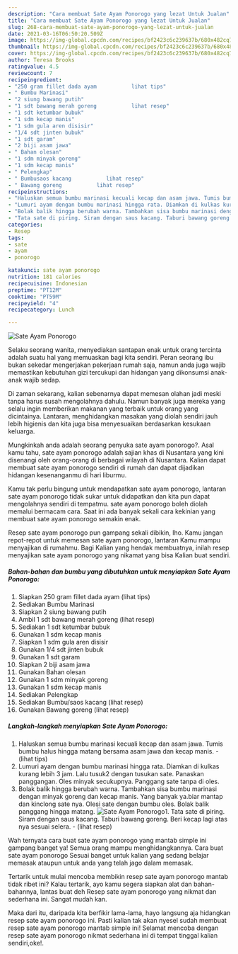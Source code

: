 ```yaml
---
description: "Cara membuat Sate Ayam Ponorogo yang lezat Untuk Jualan"
title: "Cara membuat Sate Ayam Ponorogo yang lezat Untuk Jualan"
slug: 268-cara-membuat-sate-ayam-ponorogo-yang-lezat-untuk-jualan
date: 2021-03-16T06:50:20.509Z
image: https://img-global.cpcdn.com/recipes/bf2423c6c239637b/680x482cq70/sate-ayam-ponorogo-foto-resep-utama.jpg
thumbnail: https://img-global.cpcdn.com/recipes/bf2423c6c239637b/680x482cq70/sate-ayam-ponorogo-foto-resep-utama.jpg
cover: https://img-global.cpcdn.com/recipes/bf2423c6c239637b/680x482cq70/sate-ayam-ponorogo-foto-resep-utama.jpg
author: Teresa Brooks
ratingvalue: 4.5
reviewcount: 7
recipeingredient:
- "250 gram fillet dada ayam           lihat tips"
- " Bumbu Marinasi"
- "2 siung bawang putih"
- "1 sdt bawang merah goreng           lihat resep"
- "1 sdt ketumbar bubuk"
- "1 sdm kecap manis"
- "1 sdm gula aren disisir"
- "1/4 sdt jinten bubuk"
- "1 sdt garam"
- "2 biji asam jawa"
- " Bahan olesan"
- "1 sdm minyak goreng"
- "1 sdm kecap manis"
- " Pelengkap"
- " Bumbusaos kacang           lihat resep"
- " Bawang goreng           lihat resep"
recipeinstructions:
- "Haluskan semua bumbu marinasi kecuali kecap dan asam jawa. Tumis bumbu halus hingga matang bersama asam jawa dan kecap manis.           (lihat tips)"
- "Lumuri ayam dengan bumbu marinasi hingga rata. Diamkan di kulkas kurang lebih 3 jam. Lalu tusuk2 dengan tusukan sate. Panaskan panggangan. Oles minyak secukupnya. Panggang sate tanpa di oles."
- "Bolak balik hingga berubah warna. Tambahkan sisa bumbu marinasi dengan minyak goreng dan kecap manis. Yang banyak ya.biar mantap dan kinclong sate nya. Olesi sate dengan bumbu oles. Bolak balik panggang hingga matang."
- "Tata sate di piring. Siram dengan saus kacang. Taburi bawang goreng. Beri kecap lagi atas nya sesuai selera.           (lihat resep)"
categories:
- Resep
tags:
- sate
- ayam
- ponorogo

katakunci: sate ayam ponorogo 
nutrition: 181 calories
recipecuisine: Indonesian
preptime: "PT12M"
cooktime: "PT59M"
recipeyield: "4"
recipecategory: Lunch

---
```



![Sate Ayam Ponorogo](https://img-global.cpcdn.com/recipes/bf2423c6c239637b/680x482cq70/sate-ayam-ponorogo-foto-resep-utama.jpg)

Selaku seorang wanita, menyediakan santapan enak untuk orang tercinta adalah suatu hal yang memuaskan bagi kita sendiri. Peran seorang ibu bukan sekedar mengerjakan pekerjaan rumah saja, namun anda juga wajib memastikan kebutuhan gizi tercukupi dan hidangan yang dikonsumsi anak-anak wajib sedap.

Di zaman  sekarang, kalian sebenarnya dapat memesan olahan jadi meski tanpa harus susah mengolahnya dahulu. Namun banyak juga mereka yang selalu ingin memberikan makanan yang terbaik untuk orang yang dicintainya. Lantaran, menghidangkan masakan yang diolah sendiri jauh lebih higienis dan kita juga bisa menyesuaikan berdasarkan kesukaan keluarga. 



Mungkinkah anda adalah seorang penyuka sate ayam ponorogo?. Asal kamu tahu, sate ayam ponorogo adalah sajian khas di Nusantara yang kini disenangi oleh orang-orang di berbagai wilayah di Nusantara. Kalian dapat membuat sate ayam ponorogo sendiri di rumah dan dapat dijadikan hidangan kesenanganmu di hari liburmu.

Kamu tak perlu bingung untuk mendapatkan sate ayam ponorogo, lantaran sate ayam ponorogo tidak sukar untuk didapatkan dan kita pun dapat mengolahnya sendiri di tempatmu. sate ayam ponorogo boleh diolah memalui bermacam cara. Saat ini ada banyak sekali cara kekinian yang membuat sate ayam ponorogo semakin enak.

Resep sate ayam ponorogo pun gampang sekali dibikin, lho. Kamu jangan repot-repot untuk memesan sate ayam ponorogo, lantaran Kamu mampu menyajikan di rumahmu. Bagi Kalian yang hendak membuatnya, inilah resep menyajikan sate ayam ponorogo yang nikamat yang bisa Kalian buat sendiri.

<!--inarticleads1-->

##### Bahan-bahan dan bumbu yang dibutuhkan untuk menyiapkan Sate Ayam Ponorogo:

1. Siapkan 250 gram fillet dada ayam           (lihat tips)
1. Sediakan  Bumbu Marinasi
1. Siapkan 2 siung bawang putih
1. Ambil 1 sdt bawang merah goreng           (lihat resep)
1. Sediakan 1 sdt ketumbar bubuk
1. Gunakan 1 sdm kecap manis
1. Siapkan 1 sdm gula aren disisir
1. Gunakan 1/4 sdt jinten bubuk
1. Gunakan 1 sdt garam
1. Siapkan 2 biji asam jawa
1. Gunakan  Bahan olesan
1. Gunakan 1 sdm minyak goreng
1. Gunakan 1 sdm kecap manis
1. Sediakan  Pelengkap
1. Sediakan  Bumbu/saos kacang           (lihat resep)
1. Gunakan  Bawang goreng           (lihat resep)




<!--inarticleads2-->

##### Langkah-langkah menyiapkan Sate Ayam Ponorogo:

1. Haluskan semua bumbu marinasi kecuali kecap dan asam jawa. Tumis bumbu halus hingga matang bersama asam jawa dan kecap manis. -           (lihat tips)
1. Lumuri ayam dengan bumbu marinasi hingga rata. Diamkan di kulkas kurang lebih 3 jam. Lalu tusuk2 dengan tusukan sate. Panaskan panggangan. Oles minyak secukupnya. Panggang sate tanpa di oles.
1. Bolak balik hingga berubah warna. Tambahkan sisa bumbu marinasi dengan minyak goreng dan kecap manis. Yang banyak ya.biar mantap dan kinclong sate nya. Olesi sate dengan bumbu oles. Bolak balik panggang hingga matang.
<img src="//assets-global.cpcdn.com/assets/icons/button_play-2c75c40dde080a61004c1f40b05d8f140eaff45d7e9e6481dc71c63d2e7c4909.png" alt="Sate Ayam Ponorogo">1. Tata sate di piring. Siram dengan saus kacang. Taburi bawang goreng. Beri kecap lagi atas nya sesuai selera. -           (lihat resep)




Wah ternyata cara buat sate ayam ponorogo yang mantab simple ini gampang banget ya! Semua orang mampu menghidangkannya. Cara buat sate ayam ponorogo Sesuai banget untuk kalian yang sedang belajar memasak ataupun untuk anda yang telah jago dalam memasak.

Tertarik untuk mulai mencoba membikin resep sate ayam ponorogo mantab tidak ribet ini? Kalau tertarik, ayo kamu segera siapkan alat dan bahan-bahannya, lantas buat deh Resep sate ayam ponorogo yang nikmat dan sederhana ini. Sangat mudah kan. 

Maka dari itu, daripada kita berfikir lama-lama, hayo langsung aja hidangkan resep sate ayam ponorogo ini. Pasti kalian tak akan nyesel sudah membuat resep sate ayam ponorogo mantab simple ini! Selamat mencoba dengan resep sate ayam ponorogo nikmat sederhana ini di tempat tinggal kalian sendiri,oke!.

